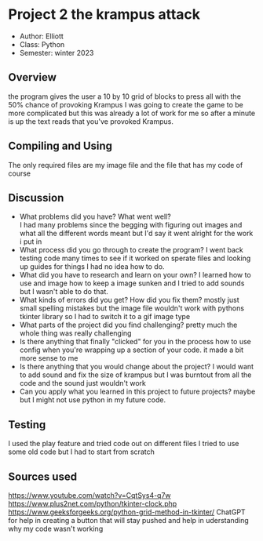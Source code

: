 # Project 2 the krampus attack

* Author: Elliott
* Class: Python
* Semester: winter 2023

## Overview

the program gives the user a 10 by 10 grid of blocks to press all with the 50% chance of provoking Krampus I was going to create the game to be more complicated but this was already a lot of work for me so after a minute is up the text reads that you've provoked Krampus.

## Compiling and Using

The only required files are my image file and the file that has my code of course

## Discussion


  * What problems did you have? What went well?  
  I had many problems since the begging with figuring out images and what all the different words meant but I'd say it went alright for the work i put in
  * What process did you go through to create the program?
  I went back testing code many times to see if it worked on sperate files and looking up guides for things I had no idea how to do.
  * What did you have to research and learn on your own?
  I learned how to use and image how to keep a image sunken and I tried to add sounds but I wasn't able to do that.
  * What kinds of errors did you get? How did you fix them?
  mostly just small spelling mistakes but the image file wouldn't work with pythons tkinter library so I had to switch it to a gif image type
  * What parts of the project did you find challenging?
  pretty much the whole thing was really challenging
  * Is there anything that finally "clicked" for you in the process 
  how to use config when you're wrapping up a section of your code. it made a bit more sense to me
  * Is there anything that you would change about the project?
  I would want to add sound and fix the size of krampus but I was burntout from all the code and the sound just wouldn't work
  * Can you apply what you learned in this project to future projects?
  maybe but I might not use python in my future code.

## Testing

I used the play feature and tried code out on different files I tried to use some old code but I had to start from scratch

## Sources used
https://www.youtube.com/watch?v=CqtSys4-q7w
https://www.plus2net.com/python/tkinter-clock.php
https://www.geeksforgeeks.org/python-grid-method-in-tkinter/
ChatGPT for help in creating a button that will stay pushed and help in uderstanding why my code wasn't working